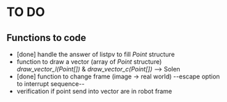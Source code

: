 # TO DO

## Functions to code

- [done] handle the answer of listpv to fill *Point* structure
- function to draw a vector (array of *Point* structure) *draw_vector_l(Point[])* & *draw_vector_c(Point[])* --> Solen
- [done] function to change frame (image -> real world)
--escape option to interrupt sequence--
- verification if point send into vector are in robot frame
